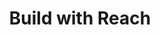 ---
title: "Build with Reach"
description: "Documentation to help you start building with Reach. This guide will take you through the steps to build the dApp, explain the overview of the application and both of the frontend and backend aspects and features. An example of an auctioning dApp is used as a reference."
type: "tutorial"
category: "Algorand Developer Portal,dApps"
difficulty: "Intermediate"
summary: "Building on Algorand with Reach"
file_path: ""
image: "https://assets-global.website-files.com/5e39e095596498a8b9624af1/5ffca6e3e0d8ad9231cc2af6_Portfolio-course---final.png"
link: "Build with Reach - Algorand Developer Portal"
status: "open"
---